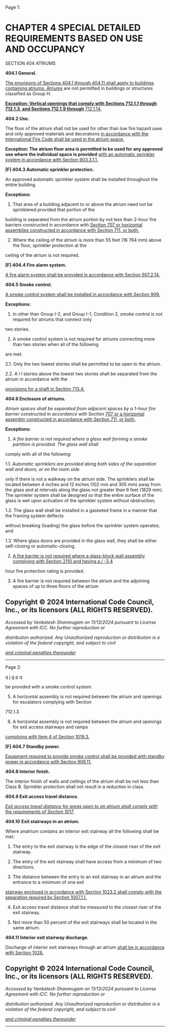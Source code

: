 Page 1:

# CHAPTER 4 SPECIAL DETAILED REQUIREMENTS BASED ON USE AND OCCUPANCY

 SECTION 404
 ATRIUMS

**404.1 General.**


[The provisions of Sections 404.1 through 404.11 shall apply to buildings containing atriums. Atriums](http://codes.iccsafe.org/#VACC2021P1_Ch04_Sec404.1) are not permitted in
buildings or structures classified as Group H.

**[Exception: Vertical openings that comply with Sections 712.1.1 through 712.1.3, and Sections 712.1.9 through](http://codes.iccsafe.org/#VACC2021P1_Ch07_Sec712.1.1)**
[712.1.14.](http://codes.iccsafe.org/#VACC2021P1_Ch07_Sec712.1.14)

**404.2 Use.**

The floor of the atrium shall not be used for other than low fire hazard uses and only approved materials and decorations
[in accordance with the International Fire Code shall be used in the atrium space.](http://codes.iccsafe.org/#VACC2021P1_Ch35_PromICC_RefStdIFC_21)

**Exception: The atrium floor area is permitted to be used for any approved use where the individual space is provided**
[with an automatic sprinkler system in accordance with Section 903.3.1.1.](http://codes.iccsafe.org/#VACC2021P1_Ch09_Sec903.3.1.1)

**[F] 404.3 Automatic sprinkler protection.**

An approved automatic sprinkler system shall be installed throughout the entire building.

**Exceptions:**

1. That area of a building adjacent to or above the atrium need not be sprinklered provided that portion of the

building is separated from the atrium portion by not less than 2-hour fire barriers constructed in accordance with
[Section 707 or horizontal assemblies constructed in accordance with Section 711, or both.](http://codes.iccsafe.org/#VACC2021P1_Ch07_Sec707)


2. Where the ceiling of the atrium is more than 55 feet (16 764 mm) above the floor, sprinkler protection at the

ceiling of the atrium is not required.

**[F] 404.4 Fire alarm system.**

[A fire alarm system shall be provided in accordance with Section 907.2.14.](http://codes.iccsafe.org/#VACC2021P1_Ch09_Sec907.2.14)

**404.5 Smoke control.**

[A smoke control system shall be installed in accordance with Section 909.](http://codes.iccsafe.org/#VACC2021P1_Ch09_Sec909)

**Exceptions:**

1. In other than Group I-2, and Group I-1, Condition 2, smoke control is not required for atriums that connect only


two stories.

2. A smoke control system is not required for atriums connecting more than two stories when all of the following

are met:

2.1. Only the two lowest stories shall be permitted to be open to the atrium.

2.2. A l l stories above the lowest two stories shall be separated from the atrium in accordance with the

[provisions for a shaft in Section 713.4.](http://codes.iccsafe.org/#VACC2021P1_Ch07_Sec713.4)

**404.6 Enclosure of atriums.**

_Atrium spaces shall be separated from adjacent spaces by a 1-hour fire barrier constructed in accordance with Section_
[707 or a horizontal assembly constructed in accordance with Section 711, or both.](http://codes.iccsafe.org/#VACC2021P1_Ch07_Sec711)

**Exceptions:**

1. A _fire barrier is not required where a glass wall forming a smoke partition is provided. The glass wall shall_


comply with all of the following:


1.1. _Automatic sprinklers are provided along both sides of the separation wall and doors, or on the room side_

only if there is not a walkway on the atrium side. The sprinklers shall be located between 4 inches and 12
inches (102 mm and 305 mm) away from the glass and at intervals along the glass not greater than 6 feet
(1829 mm). The sprinkler system shall be designed so that the entire surface of the glass is wet upon
activation of the sprinkler system without obstruction;

1.2. The glass wall shall be installed in a gasketed frame in a manner that the framing system deflects

without breaking (loading) the glass before the sprinkler system operates; and

1.3. Where glass doors are provided in the glass wall, they shall be either self-closing or automatic-closing.

2. [A fire barrier is not required where a glass-block wall assembly complying with Section 2110 and having a / -3 4](http://codes.iccsafe.org/#VACC2021P1_Ch21_Sec2110)


hour fire protection rating is provided.


3. A fire barrier is not required between the atrium and the adjoining spaces of up to three floors of the atrium

## Copyright © 2024 International Code Council, Inc., or its licensors (ALL RIGHTS RESERVED).

_Accessed by Venkatesh Shanmugam on 11/13/2024 pursuant to License Agreement with ICC. No further reproduction or_

_distribution authorized. Any Unauthorized reproduction or distribution is a violation of the federal copyright, and subject to civil_

_[and criminal penalties thereunder](http://codes.iccsafe.org/content/VACC2021P1/chapter-4-special-detailed-requirements-based-on-use-and-occupancy#VACC2021P1_Ch04_Sec404)_


-----



Page 2:

q j g p q

be provided with a smoke control system.

5. A horizontal assembly is not required between the atrium and openings for escalators complying with Section

712.1.3.

6. A horizontal assembly is not required between the atrium and openings for exit access stairways and ramps


[complying with Item 4 of Section 1019.3.](http://codes.iccsafe.org/#VACC2021P1_Ch10_Sec1019.3)

**[F] 404.7 Standby power.**

[Equipment required to provide smoke control shall be provided with standby power in accordance with Section 909.11.](http://codes.iccsafe.org/#VACC2021P1_Ch09_Sec909.11)

**404.8 Interior finish.**


The interior finish of walls and ceilings of the atrium shall be not less than Class B. Sprinkler protection shall not result in a
reduction in class.


**404.9 Exit access travel distance.**

_[Exit access travel distance for areas open to an atrium shall comply with the requirements of Section 1017.](http://codes.iccsafe.org/#VACC2021P1_Ch10_Sec1017)_

**404.10** **Exit stairways in an atrium.**

Where anatrium contains an interior exit stairway all the following shall be met:

1. The entry to the exit stairway is the edge of the closest riser of the exit stairway.

2. The entry of the exit stairway shall have access from a minimum of two directions.


3. The distance between the entry to an exit stairway in an atrium and the entrance to a minimum of one exit


[stairway enclosed in accordance with Section 1023.2 shall comply with the separation required by Section 1007.1.1.](http://codes.iccsafe.org/#VACC2021P1_Ch10_Sec1023.2)

4. Exit access travel distance shall be measured to the closest riser of the exit stairway.

5. Not more than 50 percent of the exit stairways shall be located in the same atrium.

**404.11 Interior exit stairway discharge.**

Discharge of interior exit stairways through an atrium [shall be in accordance with Section 1028.](http://codes.iccsafe.org/#VACC2021P1_Ch10_Sec1028)


## Copyright © 2024 International Code Council, Inc., or its licensors (ALL RIGHTS RESERVED).

_Accessed by Venkatesh Shanmugam on 11/13/2024 pursuant to License Agreement with ICC. No further reproduction or_

_distribution authorized. Any Unauthorized reproduction or distribution is a violation of the federal copyright, and subject to civil_

_[and criminal penalties thereunder](http://codes.iccsafe.org/content/VACC2021P1/chapter-4-special-detailed-requirements-based-on-use-and-occupancy#VACC2021P1_Ch04_Sec404)_


-----



